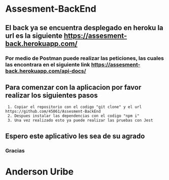 # Assesment-BackEnd

## El back ya se encuentra desplegado en heroku la url es la siguiente https://assesment-back.herokuapp.com/

### Por medio de Postman puede realizar las peticiones, las cuales las encontrara en el siguiente link https://assesment-back.herokuapp.com/api-docs/

## Para comenzar con la aplicacion por favor realizar los siguientes pasos
     1. Copiar el repositorio con el codigo "git clone" y el url https://github.com/45061/Assesment-BackEnd
     2. Despues instalar las dependencias con el codigo "npm i"
     3. Una vez realizado esto ya puede realizar las pruebas con Jest
    
    
  ## Espero este aplicativo les sea de su agrado
  
  ### Gracias
  
  # Anderson Uribe
